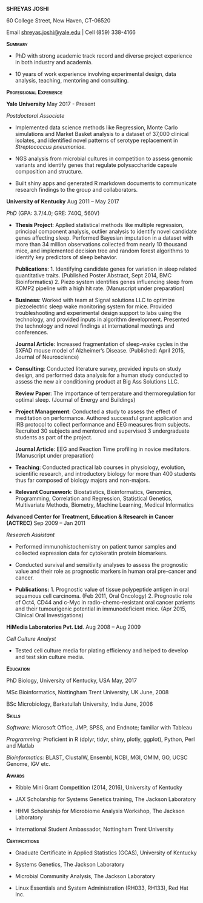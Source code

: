 **SHREYAS JOSHI**

60 College Street, New Haven, CT-06520

Email <shreyas.joshi@yale.edu> | Cell (859) 338-4166

**<span style="font-variant:small-caps;">Summary</span>**

-   PhD with strong academic track record and diverse project experience
    in both industry and academia.

-   10 years of work experience involving experimental design, data
    analysis, teaching, mentoring and consulting.

**<span style="font-variant:small-caps;">Professional
Experience</span>**

**Yale University** May 2017 - Present

*Postdoctoral Associate*

-   Implemented data science methods like Regression, Monte Carlo
    simulations and Market Basket analysis to a dataset of 37,000
    clinical isolates, and identified novel patterns of serotype
    replacement in *Streptococcus pneumoniae.*

-   NGS analysis from microbial cultures in competition to assess
    genomic variants and identify genes that regulate polysaccharide
    capsule composition and structure.

-   Built shiny apps and generated R markdown documents to communicate
    research findings to the group and collaborators.

**University of Kentucky** Aug 2011 – May 2017

*PhD* (GPA: 3.7/4.0; GRE: 740Q, 560V)

-   **Thesis Project**: Applied statistical methods like multiple
    regression, principal component analysis, outlier analysis to
    identify novel candidate genes affecting sleep. Performed Bayesian
    imputation in a dataset with more than 34 million observations
    collected from nearly 10 thousand mice, and implemented decision
    tree and random forest algorithms to identify key predictors of
    sleep behavior.

    **Publications**: 1. Identifying candidate genes for variation in
    sleep related quantitative traits. (Published Poster Abstract, Sept
    2014, BMC Bioinformatics) 2. Piezo system identifies genes
    influencing sleep from KOMP2 pipeline with a high hit rate.
    (Manuscript under preparation)

-   **Business**: Worked with team at Signal solutions LLC to optimize
    piezoelectric sleep wake monitoring system for mice. Provided
    troubleshooting and experimental design support to labs using the
    technology, and provided inputs in algorithm development. Presented
    the technology and novel findings at international meetings and
    conferences.

    **Journal Article**: Increased fragmentation of sleep-wake cycles in
    the 5XFAD mouse model of Alzheimer’s Disease. (Published: April
    2015, Journal of Neuroscience)

-   **Consulting**: Conducted literature survey, provided inputs on
    study design, and performed data analysis for a human study
    conducted to assess the new air conditioning product at Big Ass
    Solutions LLC.

    **Review Paper**: The importance of temperature and thermoregulation
    for optimal sleep. (Journal of Energy and Buildings)

-   **Project Management**: Conducted a study to assess the effect of
    meditation on performance. Authored successful grant application and
    IRB protocol to collect performance and EEG measures from subjects.
    Recruited 30 subjects and mentored and supervised 3 undergraduate
    students as part of the project.

    **Journal Article**: EEG and Reaction Time profiling in novice
    meditators. (Manuscript under preparation)

-   **Teaching**: Conducted practical lab courses in physiology,
    evolution, scientific research, and introductory biology for more
    than 400 students thus far composed of biology majors and
    non-majors.

-   **Relevant Coursework**: Biostatistics, Bioinformatics, Genomics,
    Programming, Correlation and Regression, Statistical Genetics,
    Multivariate Methods, Biometry, Machine Learning, Medical
    Informatics

**Advanced Center for Treatment, Education & Research in Cancer
(ACTREC)** Sep 2009 – Jan 2011

*Research Assistant*

-   Performed immunohistochemistry on patient tumor samples and
    collected expression data for cytokeratin protein biomarkers.

-   Conducted survival and sensitivity analyses to assess the prognostic
    value and their role as prognostic markers in human oral pre-cancer
    and cancer.

-   **Publications:** 1. Prognostic value of tissue polypeptide antigen
    in oral squamous cell carcinoma. (Feb 2011, Oral Oncology) 2.
    Prognostic role of Oct4, CD44 and c-Myc in radio-chemo-resistant
    oral cancer patients and their tumourigenic potential in
    immunodeficient mice. (Apr 2015, Clinical Oral Investigations)

**HiMedia Laboratories Pvt. Ltd**. Aug 2008 – Aug 2009

*Cell Culture Analyst*

-   Tested cell culture media for plating efficiency and helped to
    develop and test skin culture media.

**<span style="font-variant:small-caps;">Education</span>**

PhD Biology, University of Kentucky, USA May, 2017

MSc Bioinformatics, Nottingham Trent University, UK June, 2008

BSc Microbiology, Barkatullah University, India June, 2006

**<span style="font-variant:small-caps;">Skills</span>**

*Software:* Microsoft Office, JMP, SPSS, and Endnote; familiar with
Tableau

*Programming:* Proficient in R (dplyr, tidyr, shiny, plotly, ggplot),
Python, Perl and Matlab

*Bioinformatics:* BLAST, ClustalW, Ensembl, NCBI, MGI, OMIM, GO, UCSC
Genome, IGV etc.

**<span style="font-variant:small-caps;">Awards</span>**

-   Ribble Mini Grant Competition (2014, 2016), University of Kentucky

-   JAX Scholarship for Systems Genetics training, The Jackson
    Laboratory

-   HHMI Scholarship for Microbiome Analysis Workshop, The Jackson
    Laboratory

-   International Student Ambassador, Nottingham Trent University

**<span style="font-variant:small-caps;">Certifications</span>**

-   Graduate Certificate in Applied Statistics (GCAS), University of
    Kentucky

-   Systems Genetics, The Jackson Laboratory

-   Microbial Community Analysis, The Jackson Laboratory

-   Linux Essentials and System Administration (RH033, RH133), Red Hat
    Inc.


